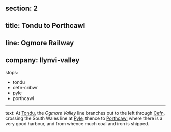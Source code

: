 section: 2
----
title: Tondu to Porthcawl
----
line: Ogmore Railway
----
company: llynvi-valley
----
stops:
- tondu
- cefn-cribwr
- pyle
- porthcawl
----
text: At [Tondu](/stations/tondu), the *Ogmore Valley* line branches out to the left through [Cefn](/stations/cefn-cribwr), crossing the South Wales line at [Pyle](/stations/pyle), thence to [Porthcawl](/stations/porthcawl) where there is a very good harbour, and from whence much coal and iron is shipped.
